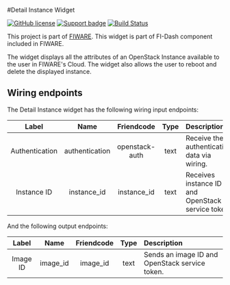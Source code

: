 #Detail Instance Widget

[![GitHub license](https://img.shields.io/badge/license-Apache%202-blue.svg)](https://raw.githubusercontent.com/fidash/widget-detailinstance/master/LICENSE)
[![Support badge](https://img.shields.io/badge/support-askbot-yellowgreen.svg)](http://ask.fiware.org)
[![Build Status](https://build.conwet.fi.upm.es/jenkins/view/FI-Dash/job/Widget%20Detail%20Instance/badge/icon)](https://build.conwet.fi.upm.es/jenkins/view/FI-Dash/job/Widget%20Detail%20Instance/)

This project is part of [FIWARE](https://www.fiware.org/). This widget is part of FI-Dash component included in FIWARE.

The widget displays all the attributes of an OpenStack Instance available to the user in FIWARE's Cloud. The widget also allows the user to reboot and delete the displayed instance.


## Wiring endpoints

The Detail Instance widget has the following wiring input endpoints:

|Label|Name|Friendcode|Type|Description|
|:--:|:--:|:--:|:--:|:--|
|Authentication|authentication|openstack-auth|text|Receive the authentication data via wiring.|
|Instance ID|instance_id|instance_id|text|Receives instance ID and OpenStack service token.|


And the following output endpoints:

|Label|Name|Friendcode|Type|Description|
|:--:|:--:|:--:|:--:|:--|
|Image ID|image_id|image_id|text|Sends an image ID and OpenStack service token.|
